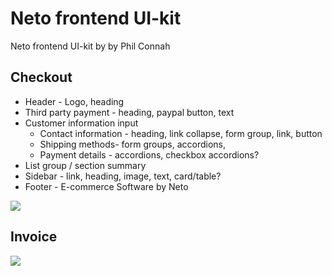 # Neto frontend UI-kit

Neto frontend UI-kit by by Phil Connah

## Checkout

- Header - Logo, heading
- Third party payment - heading, paypal button, text
- Customer information input
	- Contact information - heading, link collapse, form group, link, button
	- Shipping methods- form groups, accordions,
	- Payment details -  accordions, checkbox accordions?
- List group / section summary
- Sidebar - link, heading, image, text, card/table?
- Footer - E-commerce Software by Neto

![](https://github.com/philcon93/netofrontend-uikit/blob/master/checkout-desktop.png)

## Invoice

![](https://github.com/philcon93/netofrontend-uikit/blob/master/invoice-desktop.png)
